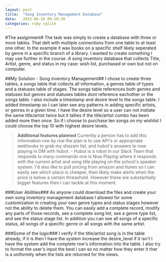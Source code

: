 ```yaml
---
layout: post
title:  "Song Inventory Management Database"
date:   2015-06-16 09:10:39
categories: ruby sqlite
---
```


#The assignment#
The task was simply to create a database with three or more tables. That delt with multiple connections from one table to at least one other. In the example it was books on a specific shelf likely seperated by genre in a specific branch of a library. I wanted to create something I may use further in the course. A song inventory database that collects Title, Artist, genre, and status in my case: wish list, purchased or own but not on computer.

##My Solution - Song inventory Management##
I chose to create three tables, a songs table that collects all information, a genres table of types and a statuses table of stages. The songs table references both genres and statuses but genres and statuses tables dont reference eachother or the songs table. I also include a timestamp and desire level to the songs table. I added timestamp so I can later see any patterns in adding specific artists, or genres in a given time. I have the desire level so a user can not instiate the same title/artist twice but it tallies if the title/artist combo has been added more then once. So if i choose to purchase ten songs on my wishlist I could choose the top 10 with highest desire levels.

>**Additional features planned** 
 >Currently a person has to add this information row by row the plan is to use API's or appropriate webhooks to grab my shazam list, and hubot's answers to now playing in DM with hubot. - Hubot is a robot in our Slack Team that responds to many commands one is Now Playing where it responds with the current artist and song title playing on the school's speaker system. I'd also like to pull pricing from amazon and itunes so I can easily see which place is cheaper, then likely make alerts when the price is below a certain threashold. However these are substantially bigger features then I can tackle at this moment.
 
###User Abilities###
 As anyone could download the files and create your own song inventory management database I allowed for some customization in creating your own genre types and status stages however not the ability to delete them. You can easily add a complete record, modify any parts of those records, see a complete song list, see a genre type list, and see the status stage list. In addition you can see all songs of a specific status, all songs of a specific genre or all songs with the same artist. 

###Some of the logic###
I verify if the title/artist song is in the table already, if it is then I have the system increase the desire_level if it isn't I have the system add the complete row's information into the table. I also try to format the user's input the best I can so no matter how they enter it ther is a uniformity when the lists are returned for the views.
